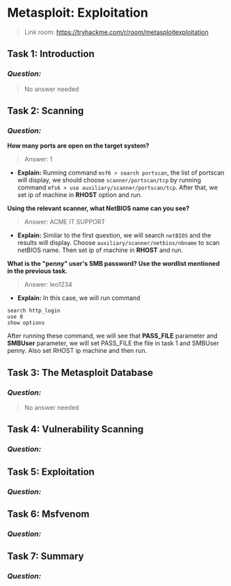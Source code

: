 # Metasploit: Exploitation
> Link room: https://tryhackme.com/r/room/metasploitexploitation
## Task 1: Introduction
### *Question:*
> No answer needed

## Task 2: Scanning
### *Question:*
**How many ports are open on the target system?**
> Answer: 1

- **Explain:** Running command `msf6 > search portscan`, the list of portscan will display, we should choose `scanner/portscan/tcp` by running command `mfs6 > use auxiliary/scanner/portscan/tcp`.
 After that, we set ip of machine in **RHOST** option and run.

**Using the relevant scanner, what NetBIOS name can you see?**
> Answer: ACME IT SUPPORT

- **Explain:** Similar to the first question, we will search `netBIOS` and the results will display. 
Choose `auxiliary/scanner/netbios/nbname` to scan netBIOS name. 
Then set ip of machine in **RHOST** and run.

**What is the "penny" user's SMB password? Use the wordlist mentioned in the previous task.**
> Answer: leo1234
- **Explain:** In this case, we will run command
```
search http_login
use 0
show options
```

After running these command, we will see that **PASS_FILE** parameter and **SMBUser** parameter, we will set PASS_FILE the file in task 1 and SMBUser penny. 
Also set RHOST ip machine and then run.

## Task 3: The Metasploit Database
### *Question:*
> No answer needed

## Task 4: Vulnerability Scanning
### *Question:*

## Task 5: Exploitation
### *Question:*

## Task 6: Msfvenom
### *Question:*

## Task 7: Summary
### *Question:*
